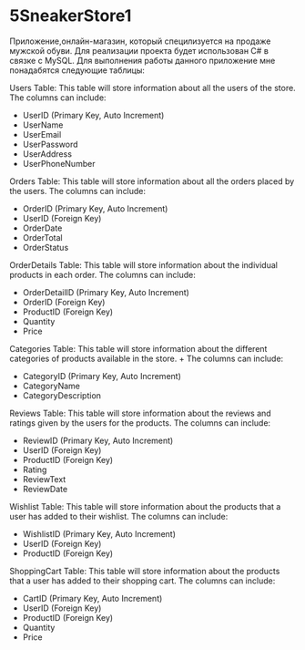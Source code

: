 # 5SneakerStore1
Приложение,онлайн-магазин, который специлизуется на продаже мужской обуви. Для реализации проекта будет использован C# в связке с MySQL.
Для выполнения работы данного приложение мне понадабятся следующие таблицы:

Users Table: This table will store information about all the users of the store. The columns can include:
+ UserID (Primary Key, Auto Increment)
+ UserName
+ UserEmail
+ UserPassword
+ UserAddress
+ UserPhoneNumber

Orders Table: This table will store information about all the orders placed by the users. The columns can include:
+ OrderID (Primary Key, Auto Increment)
+ UserID (Foreign Key)
+ OrderDate
+ OrderTotal
+ OrderStatus

OrderDetails Table: This table will store information about the individual products in each order. The columns can include:
+ OrderDetailID (Primary Key, Auto Increment)
+ OrderID (Foreign Key)
+ ProductID (Foreign Key)
+ Quantity
+ Price

Categories Table: This table will store information about the different categories of products available in the store. + The columns can include:
+ CategoryID (Primary Key, Auto Increment)
+ CategoryName
+ CategoryDescription

Reviews Table: This table will store information about the reviews and ratings given by the users for the products. The columns can include:
+ ReviewID (Primary Key, Auto Increment)
+ UserID (Foreign Key)
+ ProductID (Foreign Key)
+ Rating
+ ReviewText
+ ReviewDate

Wishlist Table: This table will store information about the products that a user has added to their wishlist. The columns can include:
+ WishlistID (Primary Key, Auto Increment)
+ UserID (Foreign Key)
+ ProductID (Foreign Key)

ShoppingCart Table: This table will store information about the products that a user has added to their shopping cart. The columns can include:
+ CartID (Primary Key, Auto Increment)
+ UserID (Foreign Key)
+ ProductID (Foreign Key)
+ Quantity
+ Price
